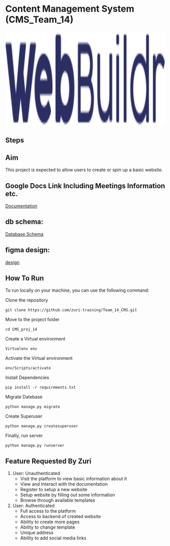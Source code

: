 # Content Management System (CMS_Team_14)

<p align="center">
  <img width="1000" height="300" src="https://github.com/zuri-training/Team_14_CMS/blob/main/template/signinPage/signin-logo.svg">
</p>

## Steps

## Aim
This project is expected to allow users to create or spin up a basic website.

## Google Docs Link Including Meetings Information etc. 
[Documentation](https://docs.google.com/document/u/0/d/11qXZp9zK4tGaMCZRzA6e-6c6V6iFT2bUUeJFTzksjG0/mobilebasic)

## db schema:
[Database Schema](https://cacoo.com/diagrams/3bidFKDK0MhYkbBU/B208B?reload_rt=1659123507956_0&reload_dc=1659139986069_0)

## figma design:

[design](https://www.google.com/url?q=https://www.google.com/url?q%3Dhttps://www.figma.com/file/KUXA9TjkYyUWDkSNTewHbU/CMS%26amp;sa%3DD%26amp;source%3Deditors%26amp;ust%3D1659469559838528%26amp;usg%3DAOvVaw1VT_BeRd1sxOaw2FH4Zhsw&sa=D&source=docs&ust=1659469559887420&usg=AOvVaw2JIALqcELgklhbtcRQelAr)

## How To Run
 To run locally on your machine, you can use the following command:

Clone the repository

	git clone https://github.com/zuri-training/Team_14_CMS.git
	
Move to the project folder

	cd CMS_proj_14

Create a Virtual environment

	Virtualenv env

Activate the Virtual environment

	env/Scripts/activate

Install Dependencies

	pip install -r requirements.txt

Migrate Datebase

	python manage.py migrate

Create Superuser

	python manage.py createsuperuser

Finally, run  server

	python manage.py runserver

## Feature Requested By Zuri

1. User: Unauthenticated
	- Visit the platform to view basic information about it
	- View and Interact with the documentation
	- Register to setup a new website
	- Setup website by filling out some information
	- Browse through available templates 
2. User: Authenticated
	- Full access to the platform
	- Access to backend of created website
	- Ability to create more pages
	- Ability to change template
	- Unique address
	- Ability to add social media links
	

